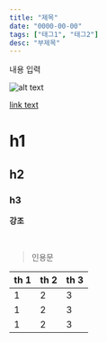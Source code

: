 ```yaml
---
title: "제목"
date: "0000-00-00"
tags: ["태그1", "태그2"]
desc: "부제목"
---
```


내용 입력


![alt text](/images/post-n/n.png)

[link text](https://google.com/)


# h1
## h2
### h3

**강조**

<br />

> 인용문

|  th 1  |  th 2  |  th 3  | 
|-------|-------|-------|
|    1  |     2  |     3  | 
|    1  |     2  |     3  | 
|    1  |     2  |     3  | 

